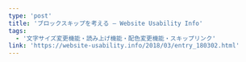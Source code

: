 ```yaml
---
type: 'post'
title: 'ブロックスキップを考える — Website Usability Info'
tags:
  - '文字サイズ変更機能・読み上げ機能・配色変更機能・スキップリンク'
link: 'https://website-usability.info/2018/03/entry_180302.html'
---
```

